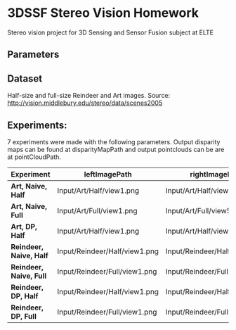 # 3DSSF Stereo Vision Homework
Stereo vision project for 3D Sensing and Sensor Fusion subject at ELTE 

## Parameters

## Dataset
Half-size and full-size Reindeer and Art images. Source: http://vision.middlebury.edu/stereo/data/scenes2005

## Experiments:

7 experiments were made with the following parameters. Output disparity maps can be found at disparityMapPath and output pointclouds can be are at pointCloudPath.

| Experiment | leftImagePath | rightImagePath | disparityMapPath | pointCloudPath | mode | windowSize | disparityRange | weight | baseline | focalLength | dmin |
| --- | --- | --- | --- | --- | --- | --- | --- | --- | --- | --- | --- |
| **Art, Naive, Half** | Input/Art/Half/view1.png | Input/Art/Half/view5.png | Output/Art/DisparityMaps/Naive/Half/DisparityMap.png | Output/Art/Pointclouds/Naive/Half/Pointcloud.asc |  |  |  |  |  |  |  |
| **Art, Naive, Full** | Input/Art/Full/view1.png | Input/Art/Full/view5.png | Output/Art/DisparityMaps/Naive/Full/DisparityMap.png | Output/Art/Pointclouds/Naive/Full/Pointcloud.asc |  |  |  |  |  |  |  |
| **Art, DP, Half** | Input/Art/Half/view1.png | Input/Art/Half/view5.png | Output/Art/DisparityMaps/DP/Half/DisparityMap.png | Output/Art/Pointclouds/DP/Half/Pointcloud.asc |  |  |  |  |  |  |  |
| **Reindeer, Naive, Half** | Input/Reindeer/Half/view1.png | Input/Reindeer/Half/view5.png | Output/Reindeer/DisparityMaps/Naive/Half/DisparityMap.png | Output/Reindeer/Pointclouds/Naive/Half/Pointcloud.asc |  |  |  |  |  |  |  |
| **Reindeer, Naive, Full** | Input/Reindeer/Full/view1.png | Input/Reindeer/Full/view5.png | Output/Reindeer/DisparityMaps/Naive/Full/DisparityMap.png | Output/Reindeer/Pointclouds/Naive/Full/Pointcloud.asc |  |  |  |  |  |  |  |
| **Reindeer, DP, Half** | Input/Reindeer/Half/view1.png | Input/Reindeer/Half/view5.png | Output/Reindeer/DisparityMaps/DP/Half/DisparityMap.png | Output/Reindeer/Pointclouds/DP/Half/Pointcloud.asc |  |  |  |  |  |  |  |
| **Reindeer, DP, Full** | Input/Reindeer/Full/view1.png | Input/Reindeer/Full/view5.png | Output/Reindeer/DisparityMaps/DP/Full/DisparityMap.png | Output/Reindeer/Pointclouds/DP/Full/Pointcloud.asc |  |  |  |  |  |  |  |
